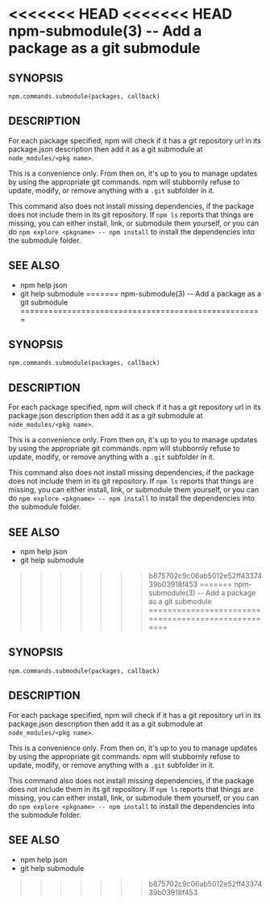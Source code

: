 <<<<<<< HEAD
<<<<<<< HEAD
npm-submodule(3) -- Add a package as a git submodule
====================================================

## SYNOPSIS

    npm.commands.submodule(packages, callback)

## DESCRIPTION

For each package specified, npm will check if it has a git repository url
in its package.json description then add it as a git submodule at
`node_modules/<pkg name>`.

This is a convenience only.  From then on, it's up to you to manage
updates by using the appropriate git commands.  npm will stubbornly
refuse to update, modify, or remove anything with a `.git` subfolder
in it.

This command also does not install missing dependencies, if the package
does not include them in its git repository.  If `npm ls` reports that
things are missing, you can either install, link, or submodule them yourself,
or you can do `npm explore <pkgname> -- npm install` to install the
dependencies into the submodule folder.

## SEE ALSO

* npm help json
* git help submodule
=======
npm-submodule(3) -- Add a package as a git submodule
====================================================

## SYNOPSIS

    npm.commands.submodule(packages, callback)

## DESCRIPTION

For each package specified, npm will check if it has a git repository url
in its package.json description then add it as a git submodule at
`node_modules/<pkg name>`.

This is a convenience only.  From then on, it's up to you to manage
updates by using the appropriate git commands.  npm will stubbornly
refuse to update, modify, or remove anything with a `.git` subfolder
in it.

This command also does not install missing dependencies, if the package
does not include them in its git repository.  If `npm ls` reports that
things are missing, you can either install, link, or submodule them yourself,
or you can do `npm explore <pkgname> -- npm install` to install the
dependencies into the submodule folder.

## SEE ALSO

* npm help json
* git help submodule
>>>>>>> b875702c9c06ab5012e52ff4337439b03918f453
=======
npm-submodule(3) -- Add a package as a git submodule
====================================================

## SYNOPSIS

    npm.commands.submodule(packages, callback)

## DESCRIPTION

For each package specified, npm will check if it has a git repository url
in its package.json description then add it as a git submodule at
`node_modules/<pkg name>`.

This is a convenience only.  From then on, it's up to you to manage
updates by using the appropriate git commands.  npm will stubbornly
refuse to update, modify, or remove anything with a `.git` subfolder
in it.

This command also does not install missing dependencies, if the package
does not include them in its git repository.  If `npm ls` reports that
things are missing, you can either install, link, or submodule them yourself,
or you can do `npm explore <pkgname> -- npm install` to install the
dependencies into the submodule folder.

## SEE ALSO

* npm help json
* git help submodule
>>>>>>> b875702c9c06ab5012e52ff4337439b03918f453
